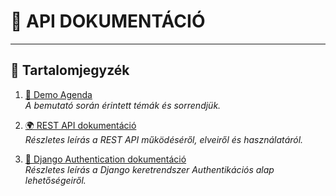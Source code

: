 # 📖 API DOKUMENTÁCIÓ
---

## 📌 Tartalomjegyzék  

1. [📜 Demo Agenda](AGENDA.md)  
   *A bemutató során érintett témák és sorrendjük.*  

2. [🌍 REST API dokumentáció](REST_API.md)  
   *Részletes leírás a REST API működéséről, elveiről és használatáról.*  

3. [🔑 Django Authentication dokumentáció](DJANGO_AUTHENTICATION.md)  
   *Részletes leírás a Django keretrendszer Authentikációs alap lehetőségeiről.*  
